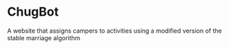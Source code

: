 # ChugBot
A website that assigns campers to activities using a modified version of the stable marriage algorithm
